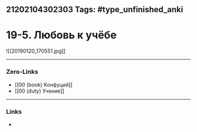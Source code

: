 21202104302303
Tags: #type_unfinished_anki 
---
# 19-5. Любовь к учёбе

![[20190120_170551.jpg]]

---
### Zero-Links
- [[00 (book) Конфуций]]
- [[00 (duty) Учение]]
---
### Links
-